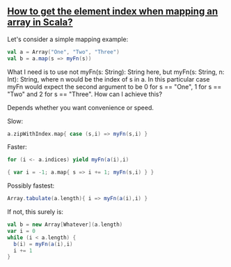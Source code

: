 [How to get the element index when mapping an array in Scala?](https://stackoverflow.com/questions/9137644/how-to-get-the-element-index-when-mapping-an-array-in-scala)
--------------
Let's consider a simple mapping example:
```scala
val a = Array("One", "Two", "Three")
val b = a.map(s => myFn(s))
```
What I need is to use not myFn(s: String): String here, but myFn(s: String, n: Int): String, where n would be the index of s in a. In this particular case myFn would expect the second argument to be 0 for s == "One", 1 for s == "Two" and 2 for s == "Three". How can I achieve this?

Depends whether you want convenience or speed.

Slow:
```scala
a.zipWithIndex.map{ case (s,i) => myFn(s,i) }
```
Faster:
```scala
for (i <- a.indices) yield myFn(a(i),i)

{ var i = -1; a.map{ s => i += 1; myFn(s,i) } }
```
Possibly fastest:
```scala
Array.tabulate(a.length){ i => myFn(a(i),i) }
```
If not, this surely is:
```scala
val b = new Array[Whatever](a.length)
var i = 0
while (i < a.length) {
  b(i) = myFn(a(i),i)
  i += 1
}
```